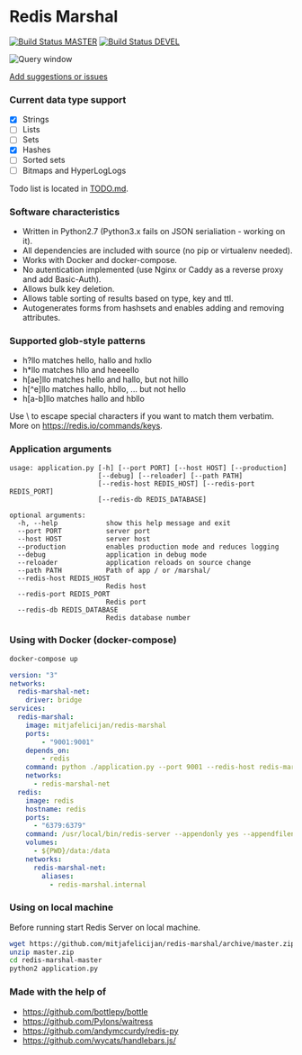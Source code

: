 # Redis Marshal

[![Build Status MASTER](https://travis-ci.org/mitjafelicijan/redis-marshal.svg?branch=master)](https://travis-ci.org/mitjafelicijan/redis-marshal) [![Build Status DEVEL](https://travis-ci.org/mitjafelicijan/redis-marshal.svg?branch=devel)](https://travis-ci.org/mitjafelicijan/redis-marshal)

![Query window](https://user-images.githubusercontent.com/296714/40736271-de176370-643d-11e8-9ebe-4d0289893cc7.png)


[Add suggestions or issues](https://github.com/mitjafelicijan/redis-marshal/issues/new)


### Current data type support

- [x] Strings
- [ ] Lists
- [ ] Sets
- [x] Hashes
- [ ] Sorted sets
- [ ] Bitmaps and HyperLogLogs

Todo list is located in [TODO.md](TODO.md).


### Software characteristics

- Written in Python2.7 (Python3.x fails on JSON serialiation - working on it).
- All dependencies are included with source (no pip or virtualenv needed).
- Works with Docker and docker-compose.
- No autentication implemented (use Nginx or Caddy as a reverse proxy and add Basic-Auth).
- Allows bulk key deletion.
- Allows table sorting of results based on type, key and ttl.
- Autogenerates forms from hashsets and enables adding and removing attributes.


### Supported glob-style patterns

- h?llo matches hello, hallo and hxllo
- h*llo matches hllo and heeeello
- h[ae]llo matches hello and hallo, but not hillo
- h[^e]llo matches hallo, hbllo, ... but not hello
- h[a-b]llo matches hallo and hbllo

Use \ to escape special characters if you want to match them verbatim. More on https://redis.io/commands/keys.



### Application arguments

```
usage: application.py [-h] [--port PORT] [--host HOST] [--production]
                      [--debug] [--reloader] [--path PATH]
                      [--redis-host REDIS_HOST] [--redis-port REDIS_PORT]
                      [--redis-db REDIS_DATABASE]

optional arguments:
  -h, --help            show this help message and exit
  --port PORT           server port
  --host HOST           server host
  --production          enables production mode and reduces logging
  --debug               application in debug mode
  --reloader            application reloads on source change
  --path PATH           Path of app / or /marshal/
  --redis-host REDIS_HOST
                        Redis host
  --redis-port REDIS_PORT
                        Redis port
  --redis-db REDIS_DATABASE
                        Redis database number
```


### Using with Docker (docker-compose)

```sh
docker-compose up
```

```yaml
version: "3"
networks:
  redis-marshal-net:
    driver: bridge
services:
  redis-marshal:
    image: mitjafelicijan/redis-marshal
    ports:
        - "9001:9001"
    depends_on:
        - redis
    command: python ./application.py --port 9001 --redis-host redis-marshal.internal
    networks:
      - redis-marshal-net
  redis:
    image: redis
    hostname: redis
    ports:
      - "6379:6379"
    command: /usr/local/bin/redis-server --appendonly yes --appendfilename history.aof
    volumes:
      - ${PWD}/data:/data
    networks:
      redis-marshal-net:
        aliases:
          - redis-marshal.internal
```


### Using on local machine

Before running start Redis Server on local machine.

```sh
wget https://github.com/mitjafelicijan/redis-marshal/archive/master.zip
unzip master.zip
cd redis-marshal-master
python2 application.py
```


### Made with the help of

- https://github.com/bottlepy/bottle
- https://github.com/Pylons/waitress
- https://github.com/andymccurdy/redis-py
- https://github.com/wycats/handlebars.js/
